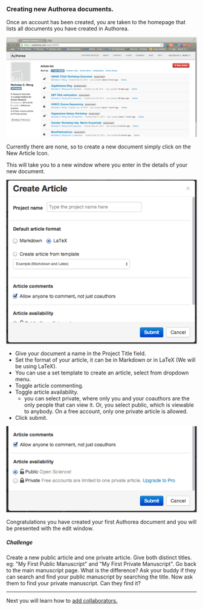### Creating new Authorea documents.

Once an account has been created, you are taken to the homepage that lists
all documents you have created in Authorea.

![homescreen](../images/manuscriptList.png)

Currently there are none, so to create a new document simply click on the New
Article Icon. 

This will take you to a new window where you enter in the details of your 
new document. 

![newDocument](../images/NewArticle1.png)

+ Give your document a name in the Project Title field.
+ Set the format of your article, it can be in Markdown or in LaTeX (We will be using LaTeX).
+ You can use a set template to create an article, select from dropdown menu.
+ Toggle article commenting. 
+ Toggle article availability.
  +  you can select private, where only you and your coauthors are the only people that can view it. Or, you select public, which is viewable to anybody. On a free account, only one private article is allowed.
+ Click submit.

![newDocument2](../images/NewArticle2.png)

Congratulations you have created your first Authorea document and you will
be presented with the edit window.


##### Challenge   
Create a new public article and one private article. Give both distinct 
titles. eg: "My First Public Manuscript" and "My First Private Manuscript". Go back
to the main manuscript page. What is the difference? Ask your buddy if they can
search and find your public manuscript by searching the title. Now ask them to find 
your private manuscript. Can they find it?


----  
Next you will learn how to [add collaborators.](../03_AddCollaborators/addCollaborators.md)
